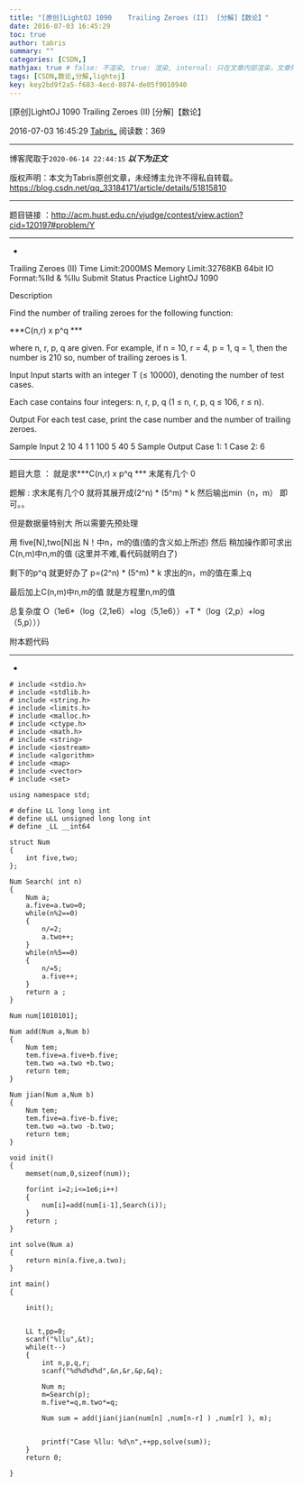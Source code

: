 ```yaml
---
title: "[原创]LightOJ 1090	Trailing Zeroes (II)  [分解]【数论】"
date: 2016-07-03 16:45:29
toc: true
author: tabris
summary: ""
categories: [CSDN,]
mathjax: true # false: 不渲染, true: 渲染, internal: 只在文章内部渲染，文章列表中不渲染
tags: [CSDN,数论,分解,lightoj]
key: key2bd9f2a5-f683-4ecd-8074-de05f9010940
---
```


[原创]LightOJ 1090	Trailing Zeroes (II)  [分解]【数论】

2016-07-03 16:45:29  [Tabris_](https://me.csdn.net/qq_33184171) 阅读数：369

---

博客爬取于`2020-06-14 22:44:15`
***以下为正文***

版权声明：本文为Tabris原创文章，未经博主允许不得私自转载。
https://blog.csdn.net/qq_33184171/article/details/51815810

<!-- more -->

---

题目链接 ：http://acm.hust.edu.cn/vjudge/contest/view.action?cid=120197#problem/Y

-----------------------------------------------------
-
 Trailing Zeroes (II)
Time Limit:2000MS     Memory Limit:32768KB     64bit IO Format:%lld & %llu
Submit Status Practice LightOJ 1090


Description

Find the number of trailing zeroes for the following function:

***C(n,r) x p^q ***

where n, r, p, q are given. For example, if n = 10, r = 4, p = 1, q = 1, then the number is 210 so, number of trailing zeroes is 1.

Input
Input starts with an integer T (≤ 10000), denoting the number of test cases.

Each case contains four integers: n, r, p, q (1 ≤ n, r, p, q ≤ 106, r ≤ n).

Output
For each test case, print the case number and the number of trailing zeroes.

Sample Input
2
10 4 1 1
100 5 40 5
Sample Output
Case 1: 1
Case 2: 6



-----------------------

题目大意 ：  就是求***C(n,r) x p^q *** 末尾有几个 0

题解 :  求末尾有几个0 就将其展开成(2^n) * (5^m) * k  然后输出min（n，m） 即可。。

但是数据量特别大 所以需要先预处理

用 five[N],two[N]出 N！中n，m的值(值的含义如上所述) 然后 稍加操作即可求出C(n,m)中n,m的值  (这里并不难,看代码就明白了)

剩下的p^q 就更好办了  p=(2^n) * (5^m) * k
求出的n，m的值在乘上q

最后加上C(n,m)中n,m的值    就是方程里n,m的值


总复杂度 O（1e6*（log（2,1e6）+log（5,1e6））+T *（log（2,p）+log（5,p）））

附本题代码

------------------------------------------------------------------------------------------------------------------------------
-
```
# include <stdio.h>
# include <stdlib.h>
# include <string.h>
# include <limits.h>
# include <malloc.h>
# include <ctype.h>
# include <math.h>
# include <string>
# include <iostream>
# include <algorithm>
# include <map>
# include <vector>
# include <set>

using namespace std;

# define LL long long int
# define uLL unsigned long long int
# define _LL __int64

struct Num
{
    int five,two;
};

Num Search( int n)
{
    Num a;
    a.five=a.two=0;
    while(n%2==0)
    {
        n/=2;
        a.two++;
    }
    while(n%5==0)
    {
        n/=5;
        a.five++;
    }
    return a ;
}

Num num[1010101];

Num add(Num a,Num b)
{
    Num tem;
    tem.five=a.five+b.five;
    tem.two =a.two +b.two;
    return tem;
}

Num jian(Num a,Num b)
{
    Num tem;
    tem.five=a.five-b.five;
    tem.two =a.two -b.two;
    return tem;
}

void init()
{
    memset(num,0,sizeof(num));

    for(int i=2;i<=1e6;i++)
    {
        num[i]=add(num[i-1],Search(i));
    }
    return ;
}

int solve(Num a)
{
    return min(a.five,a.two);
}

int main()
{

    init();


    LL t,pp=0;
    scanf("%llu",&t);
    while(t--)
    {
        int n,p,q,r;
        scanf("%d%d%d%d",&n,&r,&p,&q);

        Num m;
        m=Search(p);
        m.five*=q,m.two*=q;

        Num sum = add(jian(jian(num[n] ,num[n-r] ) ,num[r] ), m);


        printf("Case %llu: %d\n",++pp,solve(sum));
    }
    return 0;

}

```
